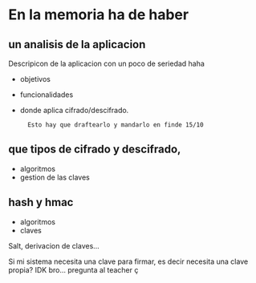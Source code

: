 # En la memoria ha de haber 
## un analisis de la aplicacion
Descripicon de la aplicacion con un poco de seriedad haha
* objetivos
* funcionalidades
* donde aplica cifrado/descifrado.

        Esto hay que draftearlo y mandarlo en finde 15/10
## que tipos de cifrado y descifrado, 
* algoritmos 
* gestion de las claves
## hash y hmac
* algoritmos
* claves


Salt, derivacion de claves...

Si mi sistema necesita una clave para firmar, es decir necesita una clave propia?
IDK bro... pregunta al teacher
ç